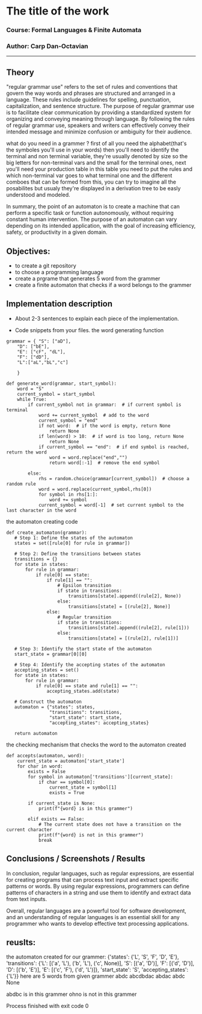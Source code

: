 # The title of the work

### Course: Formal Languages & Finite Automata
### Author: Carp Dan-Octavian

----

## Theory
"regular grammar use" refers to the set of rules and conventions that govern the way words and phrases are structured and arranged in a language. These rules include guidelines for spelling, punctuation, capitalization, and sentence structure. The purpose of regular grammar use is to facilitate clear communication by providing a standardized system for organizing and conveying meaning through language. By following the rules of regular grammar use, speakers and writers can effectively convey their intended message and minimize confusion or ambiguity for their audience.

what do you need in a grammer ? first of all you need the alphabet(that's the symboles you'll use in your words) then you'll need to identify the terminal and non terminal variable, they're usually denoted by size so the big letters for non-terminal vars and the small for the terminal ones, next you'll need your production table in this table you need to put the rules and which non-terminal var goes to what terminal one and the different comboes that can be formed from this, you can try to imagine all the posabilites but usualy they're displayed in a derivation tree to be easly understood and modeled.

In summary, the point of an automaton is to create a machine that can perform a specific task or function autonomously, without requiring constant human intervention. The purpose of an automaton can vary depending on its intended application, with the goal of increasing efficiency, safety, or productivity in a given domain.


## Objectives:

* to create a git repository
* to choose a programming language
* create a prgrame that generates 5 word from the grammer 
* create a finite automaton that checks if a word belongs to the grammer


## Implementation description

* About 2-3 sentences to explain each piece of the implementation.


* Code snippets from your files.
the word generating function
```
grammar = { "S": ["aD"],
    "D": ["bE"],
    "E": ["cF", "dL"],
    "F": ["dD"],
    "L":["aL","bL","c"]
    
    }

def generate_word(grammar, start_symbol):
    word = "S"
    current_symbol = start_symbol
    while True:
        if current_symbol not in grammar:  # if current symbol is terminal
            word += current_symbol  # add to the word
            current_symbol = "end"
            if not word:  # if the word is empty, return None
                return None
            if len(word) > 10:  # if word is too long, return None
                return None
            if current_symbol == "end":  # if end symbol is reached, return the word
                word = word.replace("end","")
                return word[:-1]  # remove the end symbol

        else:
            rhs = random.choice(grammar[current_symbol])  # choose a random rule
            word = word.replace(current_symbol,rhs[0])
            for symbol in rhs[1:]:
                word += symbol
            current_symbol = word[-1]  # set current symbol to the last character in the word
 ```
 the automaton creating code 
 ```
 def create_automaton(grammar):
    # Step 1: Define the states of the automaton
    states = set([rule[0] for rule in grammar])

    # Step 2: Define the transitions between states
    transitions = {}
    for state in states:
        for rule in grammar:
            if rule[0] == state:
                if rule[1] == "":
                    # Epsilon transition
                    if state in transitions:
                        transitions[state].append((rule[2], None))
                    else:
                        transitions[state] = [(rule[2], None)]
                else:
                    # Regular transition
                    if state in transitions:
                        transitions[state].append((rule[2], rule[1]))
                    else:
                        transitions[state] = [(rule[2], rule[1])]

    # Step 3: Identify the start state of the automaton
    start_state = grammar[0][0]

    # Step 4: Identify the accepting states of the automaton
    accepting_states = set()
    for state in states:
        for rule in grammar:
            if rule[0] == state and rule[1] == "":
                accepting_states.add(state)

    # Construct the automaton
    automaton = {"states": states,
                 "transitions": transitions,
                 "start_state": start_state,
                 "accepting_states": accepting_states}

    return automaton
```
 
 
 the checking mechanism that checks the word to the automaton created
```
def accepts(automaton, word):
    current_state = automaton['start_state']
    for char in word:
        exists = False
        for symbol in automaton['transitions'][current_state]:
            if char == symbol[0]:
                current_state = symbol[1]
                exists = True

        if current_state is None:
            print(f"{word} is in this grammer")

        elif exists == False:
            # The current state does not have a transition on the current character
            print(f"{word} is not in this grammer")
            break
```



## Conclusions / Screenshots / Results
In conclusion, regular languages, such as regular expressions, are essential for creating programs that can process text input and extract specific patterns or words. By using regular expressions, programmers can define patterns of characters in a string and use them to identify and extract data from text inputs.

Overall, regular languages are a powerful tool for software development, and an understanding of regular languages is an essential skill for any programmer who wants to develop effective text processing applications.

## reuslts:
the automaton created for our grammer:
{'states': {'L', 'S', 'F', 'D', 'E'}, 'transitions': {'L': [('a', 'L'), ('b', 'L'), ('c', None)], 'S': [('a', 'D')], 'F': [('d', 'D')], 'D': [('b', 'E')], 'E': [('c', 'F'), ('d', 'L')]}, 'start_state': 'S', 'accepting_states': {'L'}}
here are 5 words from given grammer
abdc
abcdbdac
abdac
abdc
None

abdbc is in this grammer
ohno is not in this grammer

Process finished with exit code 0

